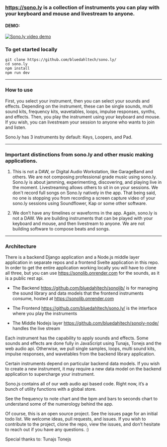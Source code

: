 ### https://sono.ly is a collection of instruments you can play with your keyboard and mouse and livestream to anyone.

#### DEMO:
[![Sono.ly video demo](https://i.imgur.com/eAyVz0F.png)](https://www.youtube.com/watch?v=ypBi8fA_YBM)


### To get started locally

```
git clone https://github.com/bluedahltech/sono.ly/
cd sono.ly
npm install
npm run dev
```


----------

### How to use

First, you select your instrument, then you can select your sounds and effects. Depending on the instrument, these can be single sounds, multi sound kits, frequency kits, wavetables, loops, impulse responses, synths, and effects. Then, you play the instrument using your keyboard and mouse. If you wish, you can livestream your session to anyone who wants to join and listen.

Sono.ly has 3 instruments by default: Keys, Loopers, and Pad. 

----------

### Important distinctions from sono.ly and other music making applications.

1. This is not a DAW, or Digital Audio Workstation, like GarageBand and others. We are not composing professional grade music using sono.ly. Sono.ly is about jamming, experimenting, discovering, and playing live in the moment. Livestreaming allows others to sit in on your sessions. We don't record full songs on Sono.ly natively in the app. That being said, no one is stopping you from recording a screen capture video of your sono.ly sessions using Soundflower, Kap or some other software.

2. We don’t have any timelines or waveforms in the app. Again, sono.ly is not a DAW. We are building instruments that can be played with your keyboard and mouse, and then livestream to anyone. We are not building software to compose beats and songs. 

----------

### Architecture 

There is a backend Django application and a Node.js middle layer application in separate repos and a frontend Svelte application in this repo. In order to get the entire application working locally you will have to clone all three, but you can use https://sonolib.onrender.com for the sounds, as it is a public rest api. 

  - The Backend https://github.com/bluedahltech/sonolib/ is for managing the sound library and data models that the frontend instruments consume, hosted at https://sonolib.onrender.com

  - The Frontend https://github.com/bluedahltech/sono.ly/ is the interface where you play the instruments

  - The Middle Nodejs layer https://github.com/bluedahltech/sonoly-node/ handles the live stream

Each instrument has the capability to apply sounds and effects. Some sounds and effects are done fully in JavaScript using Tunajs, Tonejs and the web audio api. Otherwise, we pull single samples, loops, multi sound kits, impulse responses, and wavetables from the backend library application. 

Certain instruments depend on particular backend data models. If you wish to create a new instrument, it may require a new data model on the backend application to supercharge your instrument.

Sono.js contains all of our web audio api based code. Right now, it’s a bunch of utility functions with a global store.

See the frequency to note chart and the bpm and bars to seconds chart to understand some of the numerology behind the app.

Of course, this is an open source project. See the issues page for an initial todo list. We welcome ideas, pull requests, and issues. If you wish to contribute to the project, clone the repo, view the issues, and don’t hesitate to reach out if you have any questions. :)

Special thanks to:
Tunajs
Tonejs
